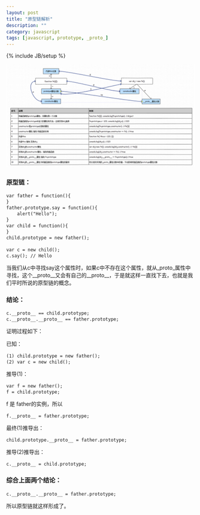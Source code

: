 ```yaml
---
layout: post
title: "原型链解析"
description: ""
category: javascript
tags: [javascript, prototype, _proto_]
---
```

{% include JB/setup %}

<img src="/assets/images/yuan-xing-lian-jie-xi/chain.jpg" width="800px" />

<!-- more -->

### 原型链：
```
var father = function(){
}
father.prototype.say = function(){
    alert("Hello");
}
var child = function(){
}
child.prototype = new father();

var c = new child();
c.say(); // Hello
```
当我们从c中寻找say这个属性时，如果c中不存在这个属性，就从_proto_属性中寻找，这个__proto__又会有自己的__proto__，于是就这样一直找下去，也就是我们平时所说的原型链的概念。

### 结论：
```
c.__proto__ == child.prototype;
c.__proto__.__proto__ == father.prototype;
```
证明过程如下：

已知：
```
(1) child.prototype = new father();
(2) var c = new child();
```
推导(1)：
```
var f = new father(); 
f = child.prototype; 
```
f 是 father的实例，所以
```
f.__proto__ = father.prototype;
```
最终(1)推导出：
```
child.prototype.__proto__ = father.prototype;
```
推导(2)推导出：
```
c.__proto__ = child.prototype;
```
### 综合上面两个结论：
```
c.__proto__.__proto__ = father.prototype;
```
所以原型链就这样形成了。